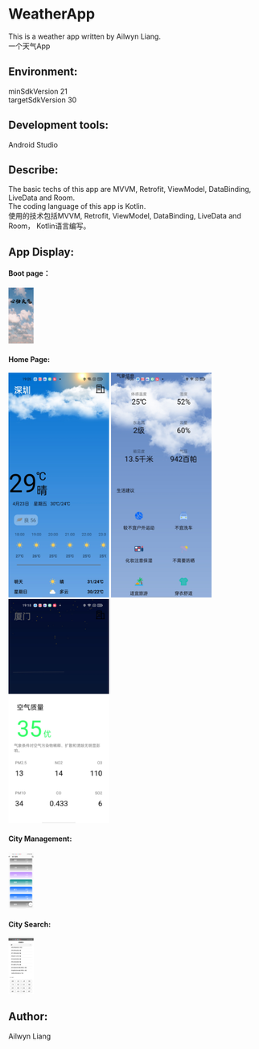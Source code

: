 # WeatherApp

This is a weather app written by Ailwyn Liang.   
一个天气App

## Environment:

minSdkVersion      21  
targetSdkVersion   30   

## Development tools:

Android Studio

## Describe:

The basic techs of this app are MVVM, Retrofit, ViewModel, DataBinding, LiveData and Room.  
The coding language of this app is Kotlin.  
使用的技术包括MVVM, Retrofit, ViewModel, DataBinding, LiveData and Room， Kotlin语言编写。

## App Display:

#### Boot page：

<img width="200" src="https://github.com/Skandinaviske/WeatherApp/blob/master/IMG/Start Pic.jpg" style="zoom: 25%;" />  



#### Home Page:
<p float="left">
	<img width="200" src="https://github.com/Skandinaviske/WeatherApp/blob/master/IMG/Home 1.jpg"/>
	<img width="200" src="https://github.com/Skandinaviske/WeatherApp/blob/master/IMG/Home 2.jpg"/>
	<img  width="200" src="https://github.com/Skandinaviske/WeatherApp/blob/master/IMG/Air Condition.jpg"/><img 
</p>

#### City Management:

<img width="200" src="https://github.com/Skandinaviske/WeatherApp/blob/master/IMG/City Management.jpg" alt="City Management" style="zoom:25%;" />


#### City Search:

<img width="200" src="https://github.com/Skandinaviske/WeatherApp/blob/master/IMG/City Search List.jpg" alt="City Search List" style="zoom:25%;" />

## Author:  

Ailwyn Liang
